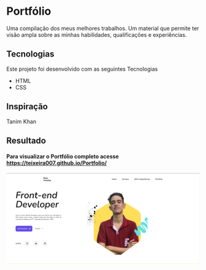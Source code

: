 
# Portfólio

Uma compilação dos meus melhores trabalhos. Um material que permite ter visão ampla sobre as minhas habilidades, qualificações e experiências.

## Tecnologias

Este projeto foi desenvolvido com as seguintes Tecnologias

- HTML
- CSS

## Inspiração

Tanim Khan
## Resultado
#### Para visualizar o Portfólio completo acesse https://teixeira007.github.io/Portfolio/
![App Screenshot](https://github.com/Teixeira007/Portfolio/blob/main/assets/screenshot.png)

